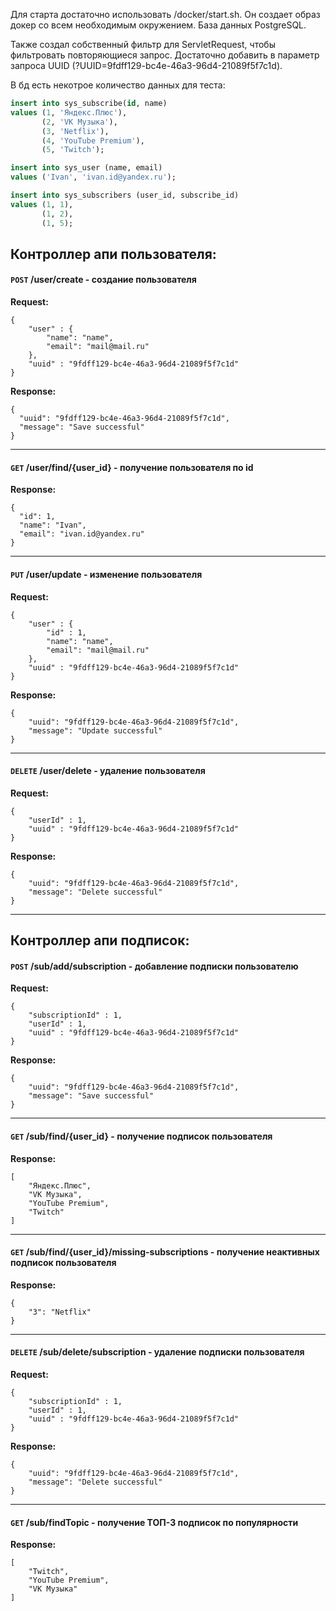 Для старта достаточно использовать /docker/start.sh. Он создает образ докер со всем 
необходимым окружением. База данных PostgreSQL.

Также создал собственный фильтр для ServletRequest, чтобы фильтровать повторяющиеся запрос.
Достаточно добавить в параметр запроса UUID (?UUID=9fdff129-bc4e-46a3-96d4-21089f5f7c1d).

В бд есть некотрое количество данных для теста:
```sql
insert into sys_subscribe(id, name)
values (1, 'Яндекс.Плюс'),
       (2, 'VK Музыка'),
       (3, 'Netflix'),
       (4, 'YouTube Premium'),
       (5, 'Twitch');

insert into sys_user (name, email)
values ('Ivan', 'ivan.id@yandex.ru');

insert into sys_subscribers (user_id, subscribe_id)
values (1, 1),
       (1, 2),
       (1, 5);
```

Контроллер апи пользователя:
---

#### `POST` /user/create - создание пользователя

**Request:**
```json5
{
    "user" : {
        "name": "name",
        "email": "mail@mail.ru"
    },
    "uuid" : "9fdff129-bc4e-46a3-96d4-21089f5f7c1d"
}
```
**Response:**
```json5
{
  "uuid": "9fdff129-bc4e-46a3-96d4-21089f5f7c1d",
  "message": "Save successful"
}
```
---

#### `GET` /user/find/{user_id} - получение пользователя по id

**Response:**
```json5
{
  "id": 1,
  "name": "Ivan",
  "email": "ivan.id@yandex.ru"
}

```

---

#### `PUT` /user/update - изменение пользователя

**Request:**
```json5
{
    "user" : {
        "id" : 1,
        "name": "name",
        "email": "mail@mail.ru"
    },
    "uuid" : "9fdff129-bc4e-46a3-96d4-21089f5f7c1d"
}
```

**Response:**
```json5
{
    "uuid": "9fdff129-bc4e-46a3-96d4-21089f5f7c1d",
    "message": "Update successful"
}
```

---

#### `DELETE` /user/delete - удаление пользователя

**Request:**
```json5
{
    "userId" : 1,
    "uuid" : "9fdff129-bc4e-46a3-96d4-21089f5f7c1d"
}
```

**Response:**

```json5
{
    "uuid": "9fdff129-bc4e-46a3-96d4-21089f5f7c1d",
    "message": "Delete successful"
}
```

---

Контроллер апи подписок:
---

#### `POST` /sub/add/subscription - добавление подписки пользователю

**Request:**
```json5
{
    "subscriptionId" : 1,
    "userId" : 1,
    "uuid" : "9fdff129-bc4e-46a3-96d4-21089f5f7c1d"
}
```
**Response:**
```json5
{
    "uuid": "9fdff129-bc4e-46a3-96d4-21089f5f7c1d",
    "message": "Save successful"
}
```

---

#### `GET` /sub/find/{user_id} - получение подписок пользователя

**Response:**
```json5
[
    "Яндекс.Плюс",
    "VK Музыка",
    "YouTube Premium",
    "Twitch"
]
```

---

#### `GET` /sub/find/{user_id}/missing-subscriptions - получение неактивных подписок пользователя

**Response:**
```json5
{
    "3": "Netflix"
}
```

---

#### `DELETE` /sub/delete/subscription - удаление подписки пользователя

**Request:**
```json5
{
    "subscriptionId" : 1,
    "userId" : 1,
    "uuid" : "9fdff129-bc4e-46a3-96d4-21089f5f7c1d"
}
```
**Response:**
```json5
{
    "uuid": "9fdff129-bc4e-46a3-96d4-21089f5f7c1d",
    "message": "Delete successful"
}
```
---

#### `GET` /sub/findTopic - получение ТОП-3 подписок по популярности

**Response:**
```json5
[
    "Twitch",
    "YouTube Premium",
    "VK Музыка"
]
```

